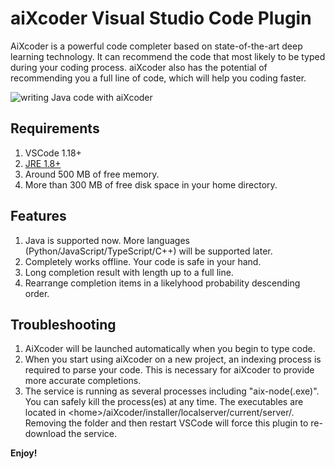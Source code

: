 # aiXcoder Visual Studio Code Plugin

AiXcoder is a powerful code completer based on state-of-the-art deep learning technology. It can recommend the code that most likely to be typed during your coding process. aiXcoder also has the potential of recommending you a full line of code, which will help you coding faster.

![writing Java code with aiXcoder](https://github.com/aixcoder-plugin/vscode-plugin/raw/master/images/java_example.gif)

## Requirements

1. VSCode 1.18+
2. [JRE 1.8+](https://adoptopenjdk.net/)
3. Around 500 MB of free memory.
4. More than 300 MB of free disk space in your home directory.

## Features

1. Java is supported now. More languages (Python/JavaScript/TypeScript/C++) will be supported later.
2. Completely works offline. Your code is safe in your hand.
3. Long completion result with length up to a full line.
4. Rearrange completion items in a likelyhood probability descending order.

## Troubleshooting

1. AiXcoder will be launched automatically when you begin to type code.
2. When you start using aiXcoder on a new project, an indexing process is required to parse your code. This is necessary for aiXcoder to provide more accurate completions.
3. The service is running as several processes including "aix-node(.exe)". You can safely kill the process(es) at any time. The executables are located in &lt;home&gt;/aiXcoder/installer/localserver/current/server/. Removing the folder and then restart VSCode will force this plugin to re-download the service.

**Enjoy!**
